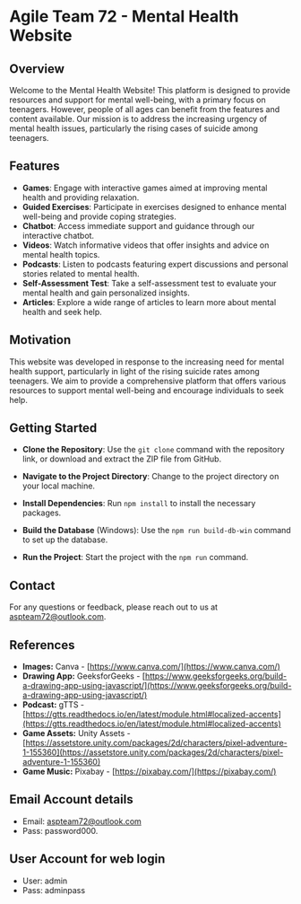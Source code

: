 
# Agile Team 72 - Mental Health Website

## Overview

Welcome to the Mental Health Website! This platform is designed to provide resources and support for mental well-being, with a primary focus on teenagers. However, people of all ages can benefit from the features and content available. Our mission is to address the increasing urgency of mental health issues, particularly the rising cases of suicide among teenagers.

## Features

- **Games**: Engage with interactive games aimed at improving mental health and providing relaxation.
- **Guided Exercises**: Participate in exercises designed to enhance mental well-being and provide coping strategies.
- **Chatbot**: Access immediate support and guidance through our interactive chatbot.
- **Videos**: Watch informative videos that offer insights and advice on mental health topics.
- **Podcasts**: Listen to podcasts featuring expert discussions and personal stories related to mental health.
- **Self-Assessment Test**: Take a self-assessment test to evaluate your mental health and gain personalized insights.
- **Articles**: Explore a wide range of articles to learn more about mental health and seek help.

## Motivation

This website was developed in response to the increasing need for mental health support, particularly in light of the rising suicide rates among teenagers. We aim to provide a comprehensive platform that offers various resources to support mental well-being and encourage individuals to seek help.

## Getting Started

- **Clone the Repository**: Use the `git clone` command with the repository link, or download and extract the ZIP file from GitHub.

- **Navigate to the Project Directory**: Change to the project directory on your local machine.

- **Install Dependencies**: Run `npm install` to install the necessary packages.

- **Build the Database** (Windows): Use the `npm run build-db-win` command to set up the database.

- **Run the Project**: Start the project with the `npm run` command.


## Contact

For any questions or feedback, please reach out to us at aspteam72@outlook.com.

## References

- **Images:** Canva - [https://www.canva.com/](https://www.canva.com/)
- **Drawing App:** GeeksforGeeks - [https://www.geeksforgeeks.org/build-a-drawing-app-using-javascript/](https://www.geeksforgeeks.org/build-a-drawing-app-using-javascript/)
- **Podcast:** gTTS - [https://gtts.readthedocs.io/en/latest/module.html#localized-accents](https://gtts.readthedocs.io/en/latest/module.html#localized-accents)
- **Game Assets:** Unity Assets - [https://assetstore.unity.com/packages/2d/characters/pixel-adventure-1-155360](https://assetstore.unity.com/packages/2d/characters/pixel-adventure-1-155360)
- **Game Music:** Pixabay - [https://pixabay.com/](https://pixabay.com/)


## Email Account details
- Email: aspteam72@outlook.com
- Pass: password000.

## User Account for web login
- User: admin
- Pass: adminpass
